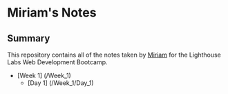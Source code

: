 # Miriam's Notes
## Summary 

This repository contains all of the notes taken by [Miriam](https://github.com/miriamdong) for the Lighthouse Labs Web Development Bootcamp.
* [Week 1] (/Week_1)
  * [Day 1] (/Week_1/Day_1)

